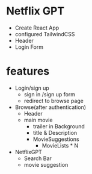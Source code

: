 # Netflix GPT

- Create React App
- configured TailwindCSS
- Header
- Login Form

# features
 - Login/sign up
    - sign in /sign up form
    - redirect to browse page 
 - Browse(after authentication)
    - Header
    - main movie
        - trailer in Background
        - title & Description 
        - MovieSuggestions
            - MovieLists * N
- NetflixGPT
    - Search Bar
    - movie suggestion